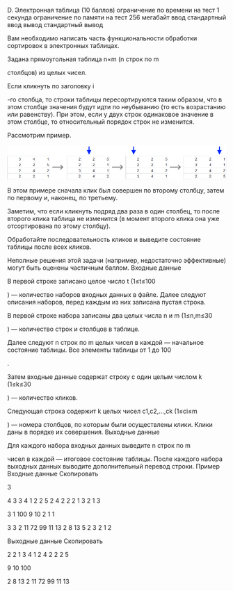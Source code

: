 D. Электронная таблица (10 баллов)
ограничение по времени на тест
1 секунда
ограничение по памяти на тест
256 мегабайт
ввод
стандартный ввод
вывод
стандартный вывод

Вам необходимо написать часть функциональности обработки сортировок в электронных таблицах.

Задана прямоугольная таблица n×m
(n строк по m

столбцов) из целых чисел.

Если кликнуть по заголовку i

-го столбца, то строки таблицы пересортируются таким образом, что в этом столбце значения будут идти по неубыванию (то есть возрастанию или равенству). При этом, если у двух строк одинаковое значение в этом столбце, то относительный порядок строк не изменится.

Рассмотрим пример.

![](./116db34c3e62de509bab8989c3cbe8b7bfe43917.png)

В этом примере сначала клик был совершен по второму столбцу, затем по первому и, наконец, по третьему.

Заметим, что если кликнуть подряд два раза в один столбец, то после второго клика таблица не изменится (в момент второго клика она уже отсортирована по этому столбцу).

Обработайте последовательность кликов и выведите состояние таблицы после всех кликов.

Неполные решения этой задачи (например, недостаточно эффективные) могут быть оценены частичным баллом.
Входные данные

В первой строке записано целое число t
(1≤t≤100

) — количество наборов входных данных в файле. Далее следуют описания наборов, перед каждым из них записана пустая строка.

В первой строке набора записаны два целых числа n
и m (1≤n,m≤30

) — количество строк и столбцов в таблице.

Далее следуют n
строк по m целых чисел в каждой — начальное состояние таблицы. Все элементы таблицы от 1 до 100

.

Затем входные данные содержат строку с один целым числом k
(1≤k≤30

) — количество кликов.

Следующая строка содержит k
целых чисел c1,c2,…,ck (1≤ci≤m

) — номера столбцов, по которым были осуществлены клики. Клики даны в порядке их совершения.
Выходные данные

Для каждого набора входных данных выведите n
строк по m

чисел в каждой — итоговое состояние таблицы. После каждого набора выходных данных выводите дополнительный перевод строки.
Пример
Входные данные
Скопировать

3

4 3
3 4 1
2 2 5
2 4 2
2 2 1
3
2 1 3

3 1
100
9
10
2
1 1

3 3
2 11 72
99 11 13
2 8 13
5
2 3 2 1 2

Выходные данные
Скопировать

2 2 1
3 4 1
2 4 2
2 2 5

9
10
100

2 8 13
2 11 72
99 11 13

